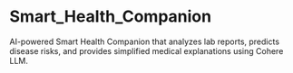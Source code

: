 # Smart_Health_Companion
AI-powered Smart Health Companion that analyzes lab reports, predicts disease risks, and provides simplified medical explanations using Cohere LLM.
